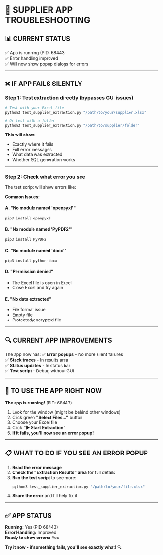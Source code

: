 # 🔧 SUPPLIER APP TROUBLESHOOTING

## 📊 **CURRENT STATUS**

✅ App is running (PID: 68443)  
✅ Error handling improved  
✅ Will now show popup dialogs for errors  

---

## ❌ **IF APP FAILS SILENTLY**

### **Step 1: Test extraction directly** (bypasses GUI issues)

```bash
# Test with your Excel file
python3 test_supplier_extraction.py "/path/to/your/supplier.xlsx"

# Or test with a folder
python3 test_supplier_extraction.py "/path/to/supplier/folder"
```

**This will show:**
- Exactly where it fails
- Full error messages
- What data was extracted
- Whether SQL generation works

---

### **Step 2: Check what error you see**

The test script will show errors like:

**Common Issues:**

#### A. **"No module named 'openpyxl'"**
```bash
pip3 install openpyxl
```

#### B. **"No module named 'PyPDF2'"**
```bash
pip3 install PyPDF2
```

#### C. **"No module named 'docx'"**
```bash
pip3 install python-docx
```

#### D. **"Permission denied"**
- The Excel file is open in Excel
- Close Excel and try again

#### E. **"No data extracted"**
- File format issue
- Empty file
- Protected/encrypted file

---

## 🔍 **CURRENT APP IMPROVEMENTS**

The app now has:
✅ **Error popups** - No more silent failures  
✅ **Stack traces** - In results area  
✅ **Status updates** - In status bar  
✅ **Test script** - Debug without GUI  

---

## 🚀 **TO USE THE APP RIGHT NOW**

**The app is running!** (PID: 68443)

1. Look for the window (might be behind other windows)
2. Click green **"Select Files..."** button
3. Choose your Excel file
4. Click **"▶ Start Extraction"**
5. **If it fails, you'll now see an error popup!**

---

## 📋 **WHAT TO DO IF YOU SEE AN ERROR POPUP**

1. **Read the error message**
2. **Check the "Extraction Results" area** for full details
3. **Run the test script** to see more:
   ```bash
   python3 test_supplier_extraction.py "/path/to/your/file.xlsx"
   ```
4. **Share the error** and I'll help fix it

---

## ✅ **APP STATUS**

**Running:** Yes (PID 68443)  
**Error Handling:** Improved  
**Ready to show errors:** Yes  

**Try it now - if something fails, you'll see exactly what!** 🔍

